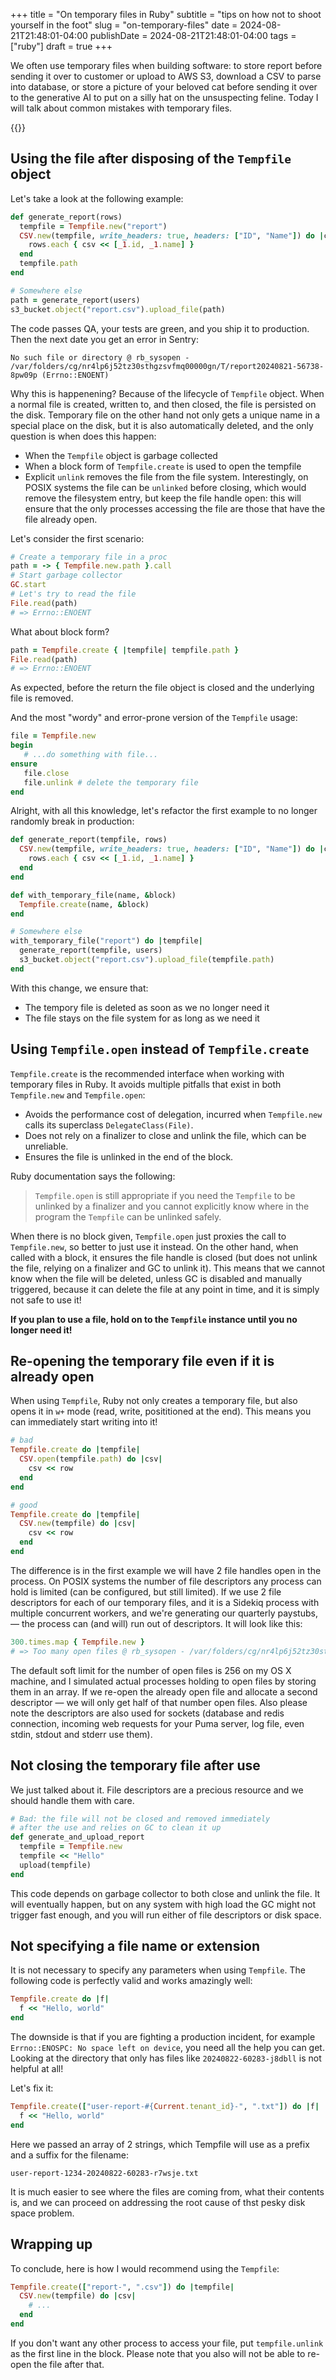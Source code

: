 +++
title = "On temporary files in Ruby"
subtitle = "tips on how not to shoot yourself in the foot"
slug = "on-temporary-files"
date = 2024-08-21T21:48:01-04:00
publishDate = 2024-08-21T21:48:01-04:00
tags = ["ruby"]
draft = true
+++

We often use temporary files when building software: to store report before sending it over to customer or upload to AWS S3, download a CSV to parse into database, or store a picture of your beloved cat before sending it over to the generative AI to put on a silly hat on the unsuspecting feline. Today I will talk about common mistakes with temporary files.

<!--more-->

{{<toc>}}

## Using the file after disposing of the `Tempfile` object

Let's take a look at the following example:

```ruby
def generate_report(rows)
  tempfile = Tempfile.new("report")
  CSV.new(tempfile, write_headers: true, headers: ["ID", "Name"]) do |csv|
    rows.each { csv << [_1.id, _1.name] }
  end
  tempfile.path
end

# Somewhere else
path = generate_report(users)
s3_bucket.object("report.csv").upload_file(path)
```

The code passes QA, your tests are green, and you ship it to production. Then the next date you get an error in Sentry:

```plain
No such file or directory @ rb_sysopen - /var/folders/cg/nr4lp6j52tz30sthgzsvfmq00000gn/T/report20240821-56738-8pw09p (Errno::ENOENT)
```

Why this is happenening? Because of the lifecycle of `Tempfile` object. When a normal file is created, written to, and then closed, the file is persisted on the disk. Temporary file on the other hand not only gets a unique name in a special place on the disk, but it is also automatically deleted, and the only question is when does this happen:

* When the `Tempfile` object is garbage collected
* When a block form of `Tempfile.create` is used to open the tempfile
* Explicit `unlink` removes the file from the file system. Interestingly, on POSIX systems the file can be `unlinked` before closing, which would remove the filesystem entry, but keep the file handle open: this will ensure that the only processes accessing the file are those that have the file already open.

Let's consider the first scenario:

```ruby
# Create a temporary file in a proc
path = -> { Tempfile.new.path }.call
# Start garbage collector
GC.start
# Let's try to read the file
File.read(path)
# => Errno::ENOENT
```

What about block form?

```ruby
path = Tempfile.create { |tempfile| tempfile.path }
File.read(path)
# => Errno::ENOENT
```

As expected, before the return the file object is closed and the underlying file is removed.

And the most "wordy" and error-prone version of the `Tempfile` usage:

```ruby
file = Tempfile.new
begin
   # ...do something with file...
ensure
   file.close
   file.unlink # delete the temporary file
end
```

Alright, with all this knowledge, let's refactor the first example to no longer randomly break in production:

```ruby
def generate_report(tempfile, rows)
  CSV.new(tempfile, write_headers: true, headers: ["ID", "Name"]) do |csv|
    rows.each { csv << [_1.id, _1.name] }
  end
end

def with_temporary_file(name, &block)
  Tempfile.create(name, &block)
end

# Somewhere else
with_temporary_file("report") do |tempfile|
  generate_report(tempfile, users)
  s3_bucket.object("report.csv").upload_file(tempfile.path)
end
```

With this change, we ensure that:

* The tempory file is deleted as soon as we no longer need it
* The file stays on the file system for as long as we need it

## Using `Tempfile.open` instead of `Tempfile.create`

`Tempfile.create` is the recommended interface when working with temporary files in Ruby. It avoids multiple pitfalls that exist in both `Tempfile.new` and `Tempfile.open`:

* Avoids the performance cost of delegation, incurred when `Tempfile.new` calls its superclass `DelegateClass(File)`.
* Does not rely on a finalizer to close and unlink the file, which can be unreliable.
* Ensures the file is unlinked in the end of the block.

Ruby documentation says the following:

> `Tempfile.open` is still appropriate if you need the `Tempfile` to be unlinked by a finalizer and you cannot explicitly know where in the program the `Tempfile` can be unlinked safely.

When there is no block given, `Tempfile.open` just proxies the call to `Tempfile.new`, so better to just use it instead. On the other hand, when called with a block, it ensures the file handle is closed (but does not unlink the file, relying on a finalizer and GC to unlink it). This means that we cannot know when the file will be deleted, unless GC is disabled and manually triggered, because it can delete the file at any point in time, and it is simply not safe to use it!

**If you plan to use a file, hold on to the `Tempfile` instance until you no longer need it!**

## Re-opening the temporary file even if it is already open

When using `Tempfile`, Ruby not only creates a temporary file, but also opens it in `w+` mode (read, write, posititioned at the end). This means you can immediately start writing into it!

```ruby
# bad
Tempfile.create do |tempfile|
  CSV.open(tempfile.path) do |csv|
    csv << row
  end
end

# good
Tempfile.create do |tempfile|
  CSV.new(tempfile) do |csv|
    csv << row
  end
end
```

The difference is in the first example we will have 2 file handles open in the process. On POSIX systems the number of file descriptors any process can hold is limited (can be configured, but still limited). If we use 2 file descriptors for each of our temporary files, and it is a Sidekiq process with multiple concurrent workers, and we're generating our quarterly paystubs,— the process can (and will) run out of descriptors. It will look like this:

```ruby
300.times.map { Tempfile.new }
# => Too many open files @ rb_sysopen - /var/folders/cg/nr4lp6j52tz30sthgzsvfmq00000gn/T/20240822-60283-9a00gd (Errno::EMFILE)
```

The default soft limit for the number of open files is 256 on my OS X machine, and I simulated actual processes holding to open files by storing them in an array. If we re-open the already open file and allocate a second descriptor — we will only get half of that number open files. Also please note the descriptors are also used for sockets (database and redis connection, incoming web requests for your Puma server, log file, even stdin, stdout and stderr use them).

## Not closing the temporary file after use

We just talked about it. File descriptors are a precious resource and we should handle them with care.

```ruby
# Bad: the file will not be closed and removed immediately
# after the use and relies on GC to clean it up
def generate_and_upload_report
  tempfile = Tempfile.new
  tempfile << "Hello"
  upload(tempfile)
end
```

This code depends on garbage collector to both close and unlink the file. It will eventually happen, but on any system with high load the GC might not trigger fast enough, and you will run either of file descriptors or disk space.

## Not specifying a file name or extension

It is not necessary to specify any parameters when using `Tempfile`. The following code is perfectly valid and works amazingly well:

```ruby
Tempfile.create do |f|
  f << "Hello, world"
end
```

The downside is that if you are fighting a production incident, for example `Errno::ENOSPC: No space left on device`, you need all the help you can get. Looking at the directory that only has files like `20240822-60283-j8dbll` is not helpful at all!

Let's fix it:

```ruby
Tempfile.create(["user-report-#{Current.tenant_id}-", ".txt"]) do |f|
  f << "Hello, world"
end
```

Here we passed an array of 2 strings, which Tempfile will use as a prefix and a suffix for the filename:

```
user-report-1234-20240822-60283-r7wsje.txt
```

It is much easier to see where the files are coming from, what their contents is, and we can proceed on addressing the root cause of thst pesky disk space problem.

## Wrapping up

To conclude, here is how I would recommend using the `Tempfile`:

```ruby
Tempfile.create(["report-", ".csv"]) do |tempfile|
  CSV.new(tempfile) do |csv|
    # ...
  end
end
```

If you don't want any other process to access your file, put `tempfile.unlink` as the first line in the block. Please note that you also will not be able to re-open the file after that.
